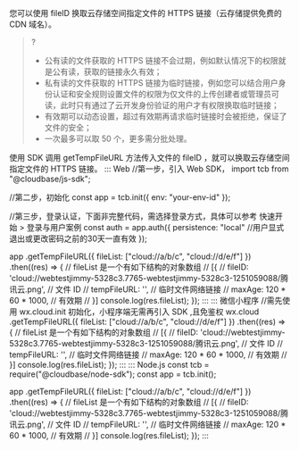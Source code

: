 您可以使用 fileID 换取云存储空间指定文件的 HTTPS 链接（云存储提供免费的 CDN 域名）。

>? 
> - 公有读的文件获取的 HTTPS 链接不会过期，例如默认情况下的权限就是公有读，获取的链接永久有效；
> - 私有读的文件获取的 HTTPS 链接为临时链接，例如您可以结合用户身份认证和安全规则设置文件的权限为仅文件的上传创建者或管理员可读，此时只有通过了云开发身份验证的用户才有权限换取临时链接；
> - 有效期可以动态设置，超过有效期再请求临时链接时会被拒绝，保证了文件的安全；
> - 一次最多可以取 50 个，更多需分批处理。
> 

使用 SDK 调用 getTempFileURL 方法传入文件的 fileID ，就可以换取云存储空间指定文件的 HTTPS 链接。
<dx-codeblock>
:::  Web
//第一步，引入 Web SDK，
import tcb from "@cloudbase/js-sdk";

//第二步，初始化
const app = tcb.init({
  env: "your-env-id"
});

//第三步，登录认证，下面非完整代码，需选择登录方式，具体可以参考 快速开始 > 登录与用户案例
const auth = app.auth({
  persistence: "local" //用户显式退出或更改密码之前的30天一直有效
});

app
  .getTempFileURL({
    fileList: ["cloud://a/b/c", "cloud://d/e/f"]
  })
  .then((res) => {
    // fileList 是一个有如下结构的对象数组
    // [{
    //    fileID: 'cloud://webtestjimmy-5328c3.7765-webtestjimmy-5328c3-1251059088/腾讯云.png', // 文件 ID
    //    tempFileURL: '', // 临时文件网络链接
    //    maxAge: 120 * 60 * 1000, // 有效期
    // }]
    console.log(res.fileList);
  });
:::
:::  微信小程序
//需先使用 wx.cloud.init 初始化，小程序端无需再引入 SDK ,且免鉴权
wx.cloud
  .getTempFileURL({
    fileList: ["cloud://a/b/c", "cloud://d/e/f"]
  })
  .then((res) => {
    // fileList 是一个有如下结构的对象数组
    // [{
    //    fileID: 'cloud://webtestjimmy-5328c3.7765-webtestjimmy-5328c3-1251059088/腾讯云.png', // 文件 ID
    //    tempFileURL: '', // 临时文件网络链接
    //    maxAge: 120 * 60 * 1000, // 有效期
    // }]
    console.log(res.fileList);
  });
:::
:::  Node.js
const tcb = require("@cloudbase/node-sdk");
const app = tcb.init();

app
  .getTempFileURL({
    fileList: ["cloud://a/b/c", "cloud://d/e/f"]
  })
  .then((res) => {
    // fileList 是一个有如下结构的对象数组
    // [{
    //    fileID: 'cloud://webtestjimmy-5328c3.7765-webtestjimmy-5328c3-1251059088/腾讯云.png', // 文件 ID
    //    tempFileURL: '', // 临时文件网络链接
    //    maxAge: 120 * 60 * 1000, // 有效期
    // }]
    console.log(res.fileList);
  });
:::
</dx-codeblock>

